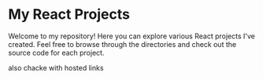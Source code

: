# My React Projects

Welcome to my repository! Here you can explore various React projects I've created.
Feel free to browse through the directories and check out the source code for each project.

also chacke with hosted links
